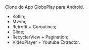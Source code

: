 Clone do App GloboPlay para Android.

- Kotlin;
- Mvvm;
- Retrofit + Coroutines; 
- Glide;
- RecyclerView + Pagination;
- VideoPlayer + Youtube Extractor.

